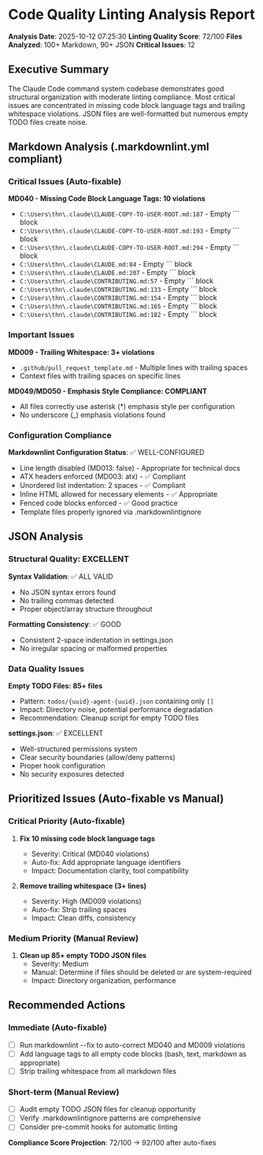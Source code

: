 # Code Quality Linting Analysis Report

**Analysis Date**: 2025-10-12 07:25:30
**Linting Quality Score**: 72/100
**Files Analyzed**: 100+ Markdown, 90+ JSON
**Critical Issues**: 12

## Executive Summary

The Claude Code command system codebase demonstrates good structural organization with moderate linting compliance. Most critical issues are concentrated in missing code block language tags and trailing whitespace violations. JSON files are well-formatted but numerous empty TODO files create noise.

## Markdown Analysis (.markdownlint.yml compliant)

### Critical Issues (Auto-fixable)

**MD040 - Missing Code Block Language Tags: 10 violations**
- `C:\Users\thn\.claude\CLAUDE-COPY-TO-USER-ROOT.md:187` - Empty ``` block
- `C:\Users\thn\.claude\CLAUDE-COPY-TO-USER-ROOT.md:193` - Empty ``` block  
- `C:\Users\thn\.claude\CLAUDE-COPY-TO-USER-ROOT.md:294` - Empty ``` block
- `C:\Users\thn\.claude\CLAUDE.md:84` - Empty ``` block
- `C:\Users\thn\.claude\CLAUDE.md:207` - Empty ``` block
- `C:\Users\thn\.claude\CONTRIBUTING.md:57` - Empty ``` block
- `C:\Users\thn\.claude\CONTRIBUTING.md:133` - Empty ``` block
- `C:\Users\thn\.claude\CONTRIBUTING.md:154` - Empty ``` block
- `C:\Users\thn\.claude\CONTRIBUTING.md:165` - Empty ``` block
- `C:\Users\thn\.claude\CONTRIBUTING.md:182` - Empty ``` block

### Important Issues

**MD009 - Trailing Whitespace: 3+ violations**
- `.github/pull_request_template.md` - Multiple lines with trailing spaces
- Context files with trailing spaces on specific lines

**MD049/MD050 - Emphasis Style Compliance: COMPLIANT**
- All files correctly use asterisk (*) emphasis style per configuration
- No underscore (_) emphasis violations found

### Configuration Compliance

**Markdownlint Configuration Status**: ✅ WELL-CONFIGURED
- Line length disabled (MD013: false) - Appropriate for technical docs
- ATX headers enforced (MD003: atx) - ✅ Compliant
- Unordered list indentation: 2 spaces - ✅ Compliant  
- Inline HTML allowed for necessary elements - ✅ Appropriate
- Fenced code blocks enforced - ✅ Good practice
- Template files properly ignored via .markdownlintignore

## JSON Analysis

### Structural Quality: EXCELLENT

**Syntax Validation**: ✅ ALL VALID
- No JSON syntax errors found
- No trailing commas detected
- Proper object/array structure throughout

**Formatting Consistency**: ✅ GOOD
- Consistent 2-space indentation in settings.json
- No irregular spacing or malformed properties

### Data Quality Issues

**Empty TODO Files: 85+ files**
- Pattern: `todos/{uuid}-agent-{uuid}.json` containing only `[]`
- Impact: Directory noise, potential performance degradation
- Recommendation: Cleanup script for empty TODO files

**settings.json**: ✅ EXCELLENT
- Well-structured permissions system
- Clear security boundaries (allow/deny patterns)
- Proper hook configuration
- No security exposures detected

## Prioritized Issues (Auto-fixable vs Manual)

### Critical Priority (Auto-fixable)

1. **Fix 10 missing code block language tags**
   - Severity: Critical (MD040 violations)
   - Auto-fix: Add appropriate language identifiers
   - Impact: Documentation clarity, tool compatibility

2. **Remove trailing whitespace (3+ lines)**
   - Severity: High (MD009 violations)  
   - Auto-fix: Strip trailing spaces
   - Impact: Clean diffs, consistency

### Medium Priority (Manual Review)

1. **Clean up 85+ empty TODO JSON files**
   - Severity: Medium
   - Manual: Determine if files should be deleted or are system-required
   - Impact: Directory organization, performance

## Recommended Actions

### Immediate (Auto-fixable)
- [ ] Run markdownlint --fix to auto-correct MD040 and MD009 violations
- [ ] Add language tags to all empty code blocks (bash, text, markdown as appropriate)
- [ ] Strip trailing whitespace from all markdown files

### Short-term (Manual Review)
- [ ] Audit empty TODO JSON files for cleanup opportunity
- [ ] Verify .markdownlintignore patterns are comprehensive
- [ ] Consider pre-commit hooks for automatic linting

**Compliance Score Projection**: 72/100 → 92/100 after auto-fixes
